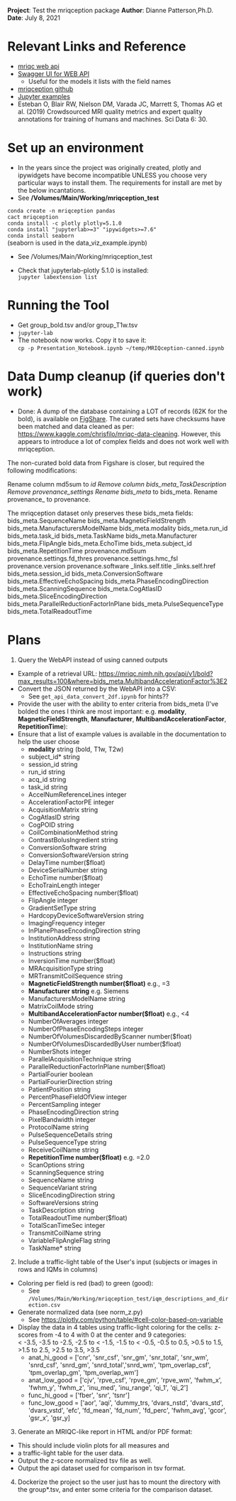 **Project**: Test the mriqception package
**Author**: Dianne Patterson,Ph.D.
**Date**: July 8, 2021

# Relevant Links and Reference

- [mriqc web api](https://mriqc.nimh.nih.gov/)
- [Swagger UI for WEB API](https://mriqc.nimh.nih.gov/#/bold/get_bold)
  - Useful for the models it lists with the field names
- [mriqception github](https://github.com/elizabethbeard/mriqception)
- [Jupyter examples](https://www.kaggle.com/chrisfilo/mriqc/kernels)
- Esteban O, Blair RW, Nielson DM, Varada JC, Marrett S, Thomas AG et al. (2019) Crowdsourced MRI quality metrics and expert quality annotations for training of humans and machines. Sci Data 6: 30.

# Set up an environment

- In the years since the project was originally created, plotly and ipywidgets have become incompatible UNLESS you choose very particular ways to install them. The requirements for install are met by the below incantations.
- See **/Volumes/Main/Working/mriqception_test**

`conda create -n mriqception pandas`   
`cact mriqception`   
`conda install -c plotly plotly=5.1.0`   
`conda install "jupyterlab>=3" "ipywidgets>=7.6"`   
`conda install seaborn`   
(seaborn is used in the data_viz_example.ipynb)  

- See /Volumes/Main/Working/mriqception_test

- Check that jupyterlab-plotly 5.1.0 is installed:  
`jupyter labextension list`

# Running the Tool
- Get group_bold.tsv and/or group_T1w.tsv
- `jupyter-lab`
- The notebook now works. Copy it to save it:   
`cp -p Presentation_Notebook.ipynb ~/temp/MRIQception-canned.ipynb`

 
# Data Dump cleanup (if queries don't work)

- Done:
A dump of the database containing a LOT of records (62K for the bold), is available on [FigShare](https://figshare.com/articles/dataset/MRIQC_WebAPI_-_Database_dump/7097879/4). The curated sets have checksums have been matched and data cleaned as per: https://www.kaggle.com/chrisfilo/mriqc-data-cleaning. However, this appears to introduce a lot of complex fields and does not work well with mriqception. 

The non-curated bold data from Figshare is closer, but required the following modifications:

Rename column md5sum to _id
Remove column bids_meta_TaskDescription
Remove provenance_settings
Rename bids_meta_ to bids_meta.
Rename provenance_ to provenance.

The mriqception dataset only preserves these bids_meta fields:
bids_meta.SequenceName	bids_meta.MagneticFieldStrength	bids_meta.ManufacturersModelName	bids_meta.modality	bids_meta.run_id	bids_meta.task_id	bids_meta.TaskName	bids_meta.Manufacturer	bids_meta.FlipAngle	bids_meta.EchoTime	bids_meta.subject_id	bids_meta.RepetitionTime	provenance.md5sum	provenance.settings.fd_thres	provenance.settings.hmc_fsl	provenance.version	provenance.software	_links.self.title	_links.self.href	bids_meta.session_id	bids_meta.ConversionSoftware	bids_meta.EffectiveEchoSpacing	bids_meta.PhaseEncodingDirection	bids_meta.ScanningSequence	bids_meta.CogAtlasID	bids_meta.SliceEncodingDirection	bids_meta.ParallelReductionFactorInPlane	bids_meta.PulseSequenceType	bids_meta.TotalReadoutTime

# Plans
1. Query the WebAPI instead of using canned outputs
  - Example of a retrieval URL: https://mriqc.nimh.nih.gov/api/v1/bold?max_results=100&where=bids_meta.MultibandAccelerationFactor%3E2
  - Convert the JSON returned by the WebAPI into a CSV: 
    - See `get_api_data_convert_2df.ipynb` for hints??
  - Provide the user with the ability to enter criteria from bids_meta (I've bolded the ones I think are most important: e.g. **modality**, **MagneticFieldStrength**, **Manufacturer**, **MultibandAccelerationFactor**, **RepetitionTime**):
  - Ensure that a list of example values is available in the documentation to help the user choose
    - **modality**	string (bold, T1w, T2w)
    - subject_id*	string
    - session_id	string
    - run_id	string
    - acq_id	string
    - task_id	string
    - AccelNumReferenceLines	integer
    - AccelerationFactorPE	integer
    - AcquisitionMatrix	string
    - CogAtlasID	string
    - CogPOID	string
    - CoilCombinationMethod	string
    - ContrastBolusIngredient	string
    - ConversionSoftware	string
    - ConversionSoftwareVersion	string
    - DelayTime	number($float)
    - DeviceSerialNumber	string
    - EchoTime	number($float)
    - EchoTrainLength	integer
    - EffectiveEchoSpacing	number($float)
    - FlipAngle	integer
    - GradientSetType	string
    - HardcopyDeviceSoftwareVersion	string
    - ImagingFrequency	integer
    - InPlanePhaseEncodingDirection	string
    - InstitutionAddress	string
    - InstitutionName	string
    - Instructions	string
    - InversionTime	number($float)
    - MRAcquisitionType	string
    - MRTransmitCoilSequence	string
    - **MagneticFieldStrength	number($float)** e.g., =3
    - **Manufacturer	string** e.g. Siemens
    - ManufacturersModelName	string
    - MatrixCoilMode	string
    - **MultibandAccelerationFactor	number($float)** e.g., <4
    - NumberOfAverages	integer
    - NumberOfPhaseEncodingSteps	integer
    - NumberOfVolumesDiscardedByScanner	number($float)
    - NumberOfVolumesDiscardedByUser	number($float)
    - NumberShots	integer
    - ParallelAcquisitionTechnique	string
    - ParallelReductionFactorInPlane	number($float)
    - PartialFourier	boolean
    - PartialFourierDirection	string
    - PatientPosition	string
    - PercentPhaseFieldOfView	integer
    - PercentSampling	integer
    - PhaseEncodingDirection	string
    - PixelBandwidth	integer
    - ProtocolName	string
    - PulseSequenceDetails	string
    - PulseSequenceType	string
    - ReceiveCoilName	string
    - **RepetitionTime	number($float)** e.g. =2.0
    - ScanOptions	string
    - ScanningSequence	string
    - SequenceName	string
    - SequenceVariant	string
    - SliceEncodingDirection	string
    - SoftwareVersions	string
    - TaskDescription	string
    - TotalReadoutTime	number($float)
    - TotalScanTimeSec	integer
    - TransmitCoilName	string
    - VariableFlipAngleFlag	string
    - TaskName*	string
2. Include a traffic-light table of the User's input (subjects or images in rows and IQMs in columns)
  - Coloring per field is red (bad) to green (good): 
    - See `/Volumes/Main/Working/mriqception_test/iqm_descriptions_and_direction.csv`  
  - Generate normalized data (see norm_z.py)
    - See https://plotly.com/python/table/#cell-color-based-on-variable
  - Display the data in 4 tables using traffic-light coloring for the cells: z-scores from -4 to 4 with 0 at the center and 9 categories:  
    < -3.5, -3.5 to -2.5, -2.5 to < -1.5, -1.5 to < -0.5, -0.5 to 0.5, >0.5 to 1.5, >1.5 to 2.5, >2.5 to 3.5, >3.5
    - anat_hi_good = ['cnr', 'snr_csf', 'snr_gm', 'snr_total', 'snr_wm', 'snrd_csf', 'snrd_gm', 'snrd_total','snrd_wm', 'tpm_overlap_csf', 'tpm_overlap_gm', 'tpm_overlap_wm']
    - anat_low_good = ['cjv', 'rpve_csf', 'rpve_gm', 'rpve_wm', 'fwhm_x', 'fwhm_y', 'fwhm_z', 'inu_med', 'inu_range', 'qi_1', 'qi_2']
    - func_hi_good = ['fber', 'snr', 'tsnr'] 
    - func_low_good = ['aor', 'aqi', 'dummy_trs, 'dvars_nstd', 'dvars_std', 'dvars_vstd', 'efc', 'fd_mean', 'fd_num', 'fd_perc', 'fwhm_avg', 'gcor', 'gsr_x', 'gsr_y]
3. Generate an MRIQC-like report in HTML and/or PDF format: 
  - This should include violin plots for all measures and 
  - a traffic-light table for the user data.
  - Output the z-score normalized tsv file as well.
  - Output the api dataset used for comparison in tsv format.
4. Dockerize the project so the user just has to mount the directory with the group*.tsv, and enter some criteria for the comparison dataset.
